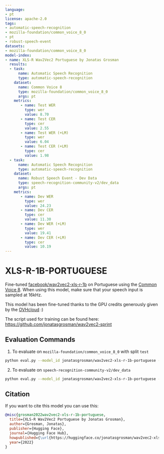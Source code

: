 ```yaml
---
language:
- pt
license: apache-2.0
tags:
- automatic-speech-recognition
- mozilla-foundation/common_voice_8_0
- pt
- robust-speech-event
datasets:
- mozilla-foundation/common_voice_8_0
model-index:
- name: XLS-R Wav2Vec2 Portuguese by Jonatas Grosman
  results:
  - task: 
      name: Automatic Speech Recognition 
      type: automatic-speech-recognition
    dataset:
      name: Common Voice 8
      type: mozilla-foundation/common_voice_8_0
      args: pt
    metrics:
       - name: Test WER
         type: wer
         value: 8.70
       - name: Test CER
         type: cer
         value: 2.55
       - name: Test WER (+LM)
         type: wer
         value: 6.04
       - name: Test CER (+LM)
         type: cer
         value: 1.98
  - task: 
      name: Automatic Speech Recognition
      type: automatic-speech-recognition
    dataset:
      name: Robust Speech Event - Dev Data
      type: speech-recognition-community-v2/dev_data
      args: pt
    metrics:
       - name: Dev WER
         type: wer
         value: 24.23
       - name: Dev CER
         type: cer
         value: 11.30
       - name: Dev WER (+LM)
         type: wer
         value: 19.41
       - name: Dev CER (+LM)
         type: cer
         value: 10.19
---
```


# XLS-R-1B-PORTUGUESE

Fine-tuned [facebook/wav2vec2-xls-r-1b](https://huggingface.co/facebook/wav2vec2-xls-r-1b) on Portuguese using the [Common Voice 8](https://huggingface.co/datasets/mozilla-foundation/common_voice_8_0).
When using this model, make sure that your speech input is sampled at 16kHz.

This model has been fine-tuned thanks to the GPU credits generously given by the [OVHcloud](https://www.ovhcloud.com/en/public-cloud/ai-training/) :)

The script used for training can be found here: https://github.com/jonatasgrosman/wav2vec2-sprint

## Evaluation Commands

1. To evaluate on `mozilla-foundation/common_voice_8_0` with split `test`

```bash
python eval.py --model_id jonatasgrosman/wav2vec2-xls-r-1b-portuguese --dataset mozilla-foundation/common_voice_8_0 --config pt --split test
```

2. To evaluate on `speech-recognition-community-v2/dev_data`

```bash
python eval.py --model_id jonatasgrosman/wav2vec2-xls-r-1b-portuguese --dataset speech-recognition-community-v2/dev_data --config pt --split validation --chunk_length_s 5.0 --stride_length_s 1.0
```

## Citation
If you want to cite this model you can use this:

```bibtex
@misc{grosman2022wav2vec2-xls-r-1b-portuguese,
  title={XLS-R Wav2Vec2 Portuguese by Jonatas Grosman},
  author={Grosman, Jonatas},
  publisher={Hugging Face},
  journal={Hugging Face Hub},
  howpublished={\url{https://huggingface.co/jonatasgrosman/wav2vec2-xls-r-1b-portuguese}},
  year={2022}
}
```